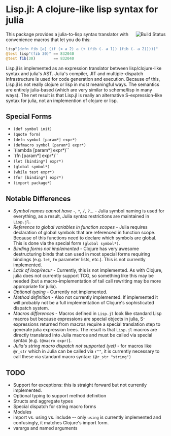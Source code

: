 Lisp.jl: A clojure-like lisp syntax for julia
=============================================

<img align=right src="https://travis-ci.org/swadey/Lisp.jl.svg?branch=master" alt="Build Status"/>

This package provides a julia-to-lisp syntax translator with
convenience macros that let you do this: 

```julia 
lisp"(defn fib [a] (if (< a 2) a (+ (fib (- a 1)) (fib (- a 2)))))" 
@test lisp"(fib 30)" == 832040 
@test fib(30)        == 832040 
```

Lisp.jl is implemented as an expression translator between
lisp/clojure-like syntax and julia's AST.  Julia's compiler, JIT and
multiple-dispatch infrastructure is used for code generation and
execution. Because of this, Lisp.jl is not really clojure or lisp in
most meaningful ways.  The semantics are entirely julia-based (which
are very similar to scheme/lisp in many ways).  The net result is that
Lisp.jl is really an alternative S-expression-like syntax for julia,
not an implemention of clojure or lisp.

Special Forms
-------------

- `(def symbol init)`
- `(quote form)`
- `(defn symbol [param*] expr*)`
- `(defmacro symbol [param*] expr*)`
- `(lambda [param*] expr*)``
- `(fn [param*] expr*)``
- `(let [binding*] expr*)`
- `(global symbol*)`
- `(while test expr*)`
- `(for [binding*] expr*)`
- `(import package*)`


Notable Differences
-------------------

- *Symbol names cannot have `-`, `*`, `/`, `?`...* - Julia symbol naming is used for
   everything, as a result, Julia syntax restrictions are maintained
   in `Lisp.jl`.
- *Reference to global variables in function scopes* - Julia requires
   declaration of global symbols that are referenced in function
   scope.  Because of this functions need to declare which symbols are
   global.  This is done via the special form `(global symbol*)`.
- *Binding forms not implemented* - Clojure has very awesome
   destructuring binds that can used in most special forms requiring
   bindings (e.g. `let`, `fn` parameter lists, etc.).  This is not
   currently implemented.
- *Lack of loop/recur* - Currently, this is not implemented.  As with
   Clojure, julia does not currently support TCO, so something like
   this may be needed (but a macro-implementation of tail call rewriting may be
   more appropriate for julia).
- *Optional typing* - Currently not implemented.
- *Method definition* - Also not currently implemented.  If
   implemented it will probably not be a full implementation of
   Clojure's sophisticated dispatch system.
- *Macros differences* - Macros defined in `Lisp.jl` look like
   standard Lisp macros but because expressions are special objects in
   julia, S-expressions returned from macros require a special
   translation step to generate julia expression trees.  The result is
   that `Lisp.jl` macros are directly translated into Julia macros and
   must be called via special syntax (e.g. `(@macro expr)`).
- *Julia's string macro dispatch not supported (yet)* - for macros
   like `@r_str` which in Julia can be called via `r""`, it is
   currently necessary to call these via standard macro syntax:
   `(@r_str "string")`

TODO
----

- Support for exceptions: this is straight forward but not currently implemented.
- Optional typing to support method definition
- Structs and aggregate types
- Special dispatch for string macro forms
- Modules
- import vs. using vs. include -- only `using` is currently
  implemented and confusingly, it matches Clojure's import form.
- varargs and named arguments
